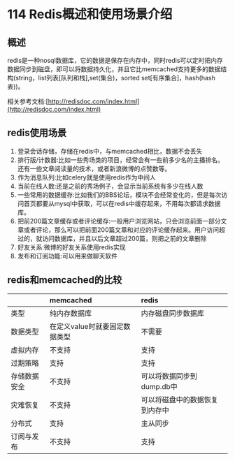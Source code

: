 # 114 Redis概述和使用场景介绍

## 概述

redis是一种nosql数据库，它的数据是保存在内存中，同时redis可以定时把内存数据同步到磁盘，即可以将数据持久化，并且它比memcached支持更多的数据结构\(string，list列表\[队列和栈\],set\(集合\)，sorted set\[有序集合\]，hash\(hash表\)\)。

相关参考文档:[http://redisdoc.com/index.html](http://redisdoc.com/index.html)

## redis使用场景

1. 登录会话存储，存储在redis中，与memcached相比，数据不会丢失
2. 排行版/计数器:比如一些秀场类的项目，经常会有一些前多少名的主播排名。还有一些文章阅读量的技术，或者新浪微博的点赞数等。
3. 作为消息队列:比如celery就是使用redis作为中间人
4. 当前在线人数:还是之前的秀场例子，会显示当前系统有多少在线人数
5. 一些常用的数据缓存:比如我们的BBS论坛，模块不会经常变化的，但是每次访问首页都要从mysql中获取，可以在redis中缓存起来，不用每次都请求数据库。
6. 把前200篇文章缓存或者评论缓存:一般用户浏览网站，只会浏览前面一部分文章或者评论，那么可以把前面200篇文章和对应的评论缓存起来。用户访问超过的，就访问数据库，并且以后文章超过200篇，则把之前的文章删除
7. 好友关系:微博的好友关系使用redis实现
8. 发布和订阅功能:可以用来做聊天软件

## redis和memcached的比较

|  | memcached | redis |
| :--- | :--- | :--- |
| 类型 | 纯内存数据库 | 内存磁盘同步数据库 |
| 数据类型 | 在定义value时就要固定数据类型 | 不需要 |
| 虚拟内存 | 不支持 | 支持 |
| 过期策略 | 支持 | 支持 |
| 存储数据安全 | 不支持 | 可以将数据同步到dump.db中 |
| 灾难恢复 | 不支持 | 可以将磁盘中的数据恢复到内存中 |
| 分布式 | 支持 | 主从同步 |
| 订阅与发布 | 不支持 | 支持 |

